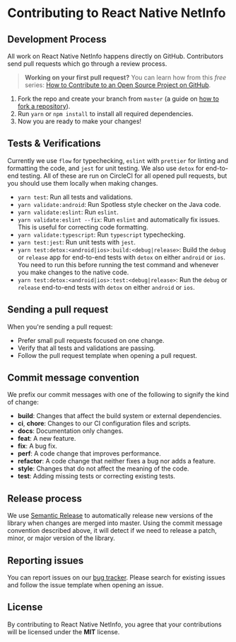 # Contributing to React Native NetInfo

## Development Process
All work on React Native NetInfo happens directly on GitHub. Contributors send pull requests which go through a review process.

> **Working on your first pull request?** You can learn how from this *free* series: [How to Contribute to an Open Source Project on GitHub](https://egghead.io/series/how-to-contribute-to-an-open-source-project-on-github).

1. Fork the repo and create your branch from `master` (a guide on [how to fork a repository](https://help.github.com/articles/fork-a-repo/)).
2. Run `yarn` or `npm install` to install all required dependencies.
3. Now you are ready to make your changes!

## Tests & Verifications
Currently we use `flow` for typechecking, `eslint` with `prettier` for linting and formatting the code, and `jest` for unit testing. We also use `detox` for end-to-end testing. All of these are run on CircleCI for all opened pull requests, but you should use them locally when making changes.

* `yarn test`: Run all tests and validations.
* `yarn validate:android`: Run Spotless style checker on the Java code.
* `yarn validate:eslint`: Run `eslint`.
* `yarn validate:eslint --fix`: Run `eslint` and automatically fix issues. This is useful for correcting code formatting.
* `yarn validate:typescript`: Run `typescript` typechecking.
* `yarn test:jest`: Run unit tests with `jest`.
* `yarn test:detox:<android|ios>:build:<debug|release>`: Build the `debug` or `release` app for end-to-end tests with `detox` on either `android` or `ios`. You need to run this before running the test command and whenever you make changes to the native code.
* `yarn test:detox:<android|ios>:test:<debug|release>`: Run the `debug` or `release` end-to-end tests with `detox` on either `android` or `ios`.

## Sending a pull request
When you're sending a pull request:

* Prefer small pull requests focused on one change.
* Verify that all tests and validations are passing.
* Follow the pull request template when opening a pull request.

## Commit message convention
We prefix our commit messages with one of the following to signify the kind of change:

* **build**: Changes that affect the build system or external dependencies.
* **ci**, **chore**: Changes to our CI configuration files and scripts.
* **docs**: Documentation only changes.
* **feat**: A new feature.
* **fix**: A bug fix.
* **perf**: A code change that improves performance.
* **refactor**: A code change that neither fixes a bug nor adds a feature.
* **style**: Changes that do not affect the meaning of the code.
* **test**: Adding missing tests or correcting existing tests.

## Release process
We use [Semantic Release](http://semantic-release.org) to automatically release new versions of the library when changes are merged into master. Using the commit message convention described above, it will detect if we need to release a patch, minor, or major version of the library.

## Reporting issues
You can report issues on our [bug tracker](https://github.com/react-native-community/react-native-netinfo/issues). Please search for existing issues and follow the issue template when opening an issue.

## License
By contributing to React Native NetInfo, you agree that your contributions will be licensed under the **MIT** license.
